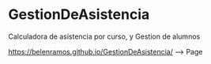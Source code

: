 # GestionDeAsistencia
Calculadora de asistencia por curso, y Gestion de alumnos

https://belenramos.github.io/GestionDeAsistencia/ --> Page
